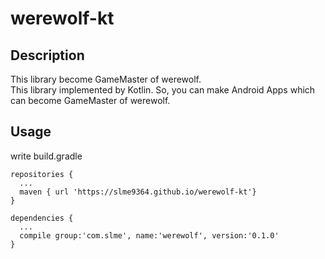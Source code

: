 werewolf-kt
===

## Description

This library become GameMaster of werewolf.  
This library implemented by Kotlin. So, you can make Android Apps which can become GameMaster of werewolf.  


## Usage  
write build.gradle  

```
repositories {
  ...
  maven { url 'https://slme9364.github.io/werewolf-kt'}
}

dependencies {
  ...
  compile group:'com.slme', name:'werewolf', version:'0.1.0'
}
```


